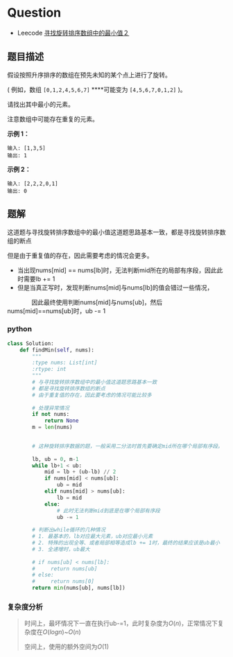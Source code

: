 # Question

- Leecode [寻找旋转排序数组中的最小值２](https://leetcode-cn.com/problems/find-minimum-in-rotated-sorted-array-ii/)

## 题目描述

假设按照升序排序的数组在预先未知的某个点上进行了旋转。

( 例如，数组 `[0,1,2,4,5,6,7]` ****可能变为 `[4,5,6,7,0,1,2]` )。

请找出其中最小的元素。

注意数组中可能存在重复的元素。

**示例 1：**

```
输入: [1,3,5]
输出: 1
```

**示例 2：**

```
输入: [2,2,2,0,1]
输出: 0
```

## 题解

这道题与寻找旋转排序数组中的最小值这道题思路基本一致，都是寻找旋转排序数组的断点

但是由于重复值的存在，因此需要考虑的情况会更多。

- 当出现nums[mid] == nums[lb]时，无法判断mid所在的局部有序段，因此此时需要lb += 1
- 但是当真正写时，发现判断nums[mid]与nums[lb]的值会错过一些情况，

　　　　因此最终使用判断nums[mid]与nums[ub]，然后nums[mid]==nums[ub]时，ub -= 1

### python

```python
class Solution:
    def findMin(self, nums):
        """
        :type nums: List[int]
        :rtype: int
        """
        # 与寻找旋转排序数组中的最小值这道题思路基本一致
        # 都是寻找旋转排序数组的断点
        # 由于重复值的存在，因此要考虑的情况可能比较多
        
        # 处理异常情况
        if not nums:
            return None
        m = len(nums)

        
        # 这种旋转排序数据的题，一般采用二分法时首先要确定mid所在哪个局部有序段。
        
        lb, ub = 0, m-1
        while lb+1 < ub:
            mid = lb + (ub-lb) // 2
            if nums[mid] < nums[ub]:
                ub = mid
            elif nums[mid] > nums[ub]:
                lb = mid
            else:
                # 此时无法判断mid到底是在哪个局部有序段
                ub -= 1 
                
        # 判断出while循环的几种情况
        # 1. 最基本的，lb对应最大元素，ub对应最小元素
        # 2. 特殊的出现全等、或者局部相等造成lb += 1时，最终的结果应该是ub最小
        # 3. 全递增时，ub最大
        
        # if nums[ub] < nums[lb]:
        #     return nums[ub]
        # else:
        #     return nums[0]
        return min(nums[ub], nums[lb])
```

### 复杂度分析

> 时间上，最坏情况下一直在执行ub-=1，此时复杂度为$O(n)$，正常情况下复杂度在$O(logn)$~$O(n)$
>
> 空间上，使用的额外空间为$O(1)$